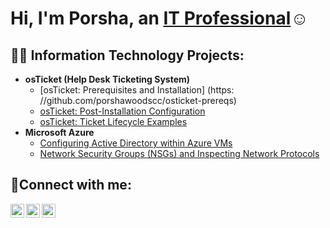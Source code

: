 <h1>Hi, I'm Porsha, an <a href="https://linkedin.com/in/Porsha">IT Professional</a>☺</h1>

<h2>👨‍💻 Information Technology Projects:</h2>

- <b>osTicket (Help Desk Ticketing System)</b>
  - [osTicket: Prerequisites and Installation] (https: //github.com/porshawoodscc/osticket-prereqs)
  - [osTicket: Post-Installation Configuration](https://github.com/porshawoodscc/post-install-config)
  - [osTicket: Ticket Lifecycle Examples](https://github.com/porshawoodscc/ticket-lifecycle)
- <b>Microsoft Azure</b>
  - [Configuring Active Directory within Azure VMs](https://github.com/porshawoodscc/configure-ad)
  - [Network Security Groups (NSGs) and Inspecting Network Protocols](https://github.com/porshawoodscc/azure-network-protocols)

<h2>🤳Connect with me:</h2>

[<img align="left" alt="Porsha | Twitter" width="22px" src="https://cdn.jsdelivr.net/npm/simple-icons@v3/icons/twitter.svg" />][twitter]
[<img align="left" alt="Porsha | LinkedIn" width="22px" src="https://cdn.jsdelivr.net/npm/simple-icons@v3/icons/linkedin.svg" />][linkedin]
[<img align="left" alt="Porsha | Instagram" width="22px" src="https://cdn.jsdelivr.net/npm/simple-icons@v3/icons/instagram.svg" />][instagram]

[twitter]: https://twitter.com/Porsha
[instagram]: https://www.instagram.com/Porsha
[linkedin]: https://linkedin.com/in/Porsha
